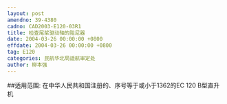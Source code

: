 ```yaml
---
layout: post
amendno: 39-4380
cadno: CAD2003-E120-03R1
title: 检查尾桨驱动轴的阻尼器
date: 2004-03-26 00:00:00 +0800
effdate: 2004-03-26 00:00:00 +0800
tag: E120
categories: 民航华北局适航审定处
author: 柳本强
---
```


##适用范围:
在中华人民共和国注册的、序号等于或小于1362的EC 120 B型直升机

